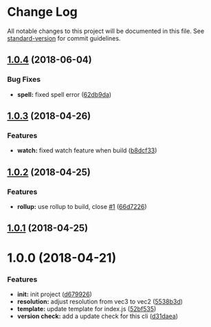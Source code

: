 # Change Log

All notable changes to this project will be documented in this file. See [standard-version](https://github.com/conventional-changelog/standard-version) for commit guidelines.

<a name="1.0.4"></a>
## [1.0.4](https://github.com/jasonChen1982/shader-studio-cli/compare/v1.0.3...v1.0.4) (2018-06-04)


### Bug Fixes

* **spell:** fixed spell error ([62db9da](https://github.com/jasonChen1982/shader-studio-cli/commit/62db9da))



<a name="1.0.3"></a>
## [1.0.3](https://github.com/jasonChen1982/shader-studio-cli/compare/v1.0.2...v1.0.3) (2018-04-26)


### Features

* **watch:** fixed watch feature when build ([b8dcf33](https://github.com/jasonChen1982/shader-studio-cli/commit/b8dcf33))



<a name="1.0.2"></a>
## [1.0.2](https://github.com/jasonChen1982/shader-studio-cli/compare/v1.0.1...v1.0.2) (2018-04-25)


### Features

* **rollup:** use rollup to build, close [#1](https://github.com/jasonChen1982/shader-studio-cli/issues/1) ([66d7226](https://github.com/jasonChen1982/shader-studio-cli/commit/66d7226))



<a name="1.0.1"></a>
## [1.0.1](https://github.com/jasonChen1982/shader-studio-cli/compare/v1.0.0...v1.0.1) (2018-04-25)



<a name="1.0.0"></a>
# 1.0.0 (2018-04-21)


### Features

* **init:** init project ([d679926](https://github.com/jasonChen1982/shader-studio-cli/commit/d679926))
* **resolution:** adjust resolution from vec3 to vec2 ([5538b3d](https://github.com/jasonChen1982/shader-studio-cli/commit/5538b3d))
* **template:** update template for index.js ([52bf535](https://github.com/jasonChen1982/shader-studio-cli/commit/52bf535))
* **version check:** add a update check for this cli ([d31daea](https://github.com/jasonChen1982/shader-studio-cli/commit/d31daea))
